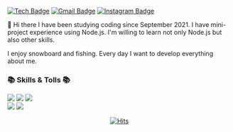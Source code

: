 <div align=left>
  
[![Tech Badge](http://img.shields.io/badge/-Tech-black?style=flat-square&logo=github&link=https://www.notion.so/e39bc83666d84a79b9bc5396b7320f33)](https://www.notion.so/e39bc83666d84a79b9bc5396b7320f33)
[![Gmail Badge](https://img.shields.io/badge/Gmail-d14836?style=flat-square&logo=Gmail&logoColor=white&link=mailto:xox123558@gmail.com)](mailto:xox123558@gmail.com)
[![Instagram Badge](https://img.shields.io/badge/instagram-E4405F?style=flat-square&logo=instagram&logoColor=white&link=https://www.instagram.com/withdoule_jj/?hl=ko)](https://www.instagram.com/withdoule_jj/?hl=ko)
	
</div>

👋 Hi there 
I have been studying coding since September 2021.
I have mini-project experience using Node.js.
I'm willing to learn not only Node.js but also other skills.

I enjoy snowboard and fishing.
Every day I want to develop everything about me.

### 📚 Skills & Tolls 📚

<div align=left>

<img src="https://img.shields.io/badge/Node.js-339933?style=flat-square&logo=Node.js&logoColor=white"/>
<img src="https://img.shields.io/badge/JavaScript-F7DF1E?style=flat-square&logo=JavaScript&logoColor=white"/>
<img src="https://img.shields.io/badge/TypeScript-3178C6?style=flat-square&logo=TypeScript&logoColor=white"/>
<br>
<img src="https://img.shields.io/badge/MySQL-4479A1?style=flat-square&logo=MySQL&logoColor=white"/>
<img src="https://img.shields.io/badge/Git-F05032?style=flat-square&logo=Git&logoColor=white"/>
</div>
  

<div align=center>
 
[![Hits](https://hits.seeyoufarm.com/api/count/incr/badge.svg?url=https%3A%2F%2Fgithub.com%2FJangJaeWon22&count_bg=%2379C83D&title_bg=%23555555&icon=&icon_color=%23E7E7E7&title=hits&edge_flat=false)](https://hits.seeyoufarm.com)
  
</div>

  
  
  
<!--
**JangJaeWon22/JangJaeWon22** is a ✨ _special_ ✨ repository because its `README.md` (this file) appears on your GitHub profile.

Here are some ideas to get you started:

- 🔭 I’m currently working on ...
- 🌱 I’m currently learning ...
- 👯 I’m looking to collaborate on ...
- 🤔 I’m looking for help with ...
- 💬 Ask me about ...
- 📫 How to reach me: ...
- 😄 Pronouns: ...
- ⚡ Fun fact: ...
-->
